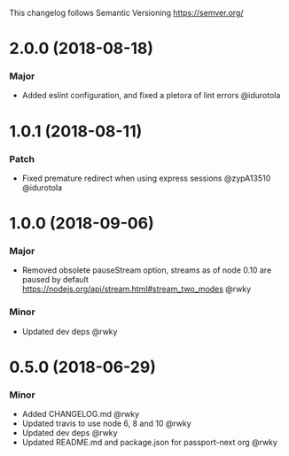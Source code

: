 This changelog follows Semantic Versioning https://semver.org/

# 2.0.0 (2018-08-18)

### Major

* Added eslint configuration, and fixed a pletora of lint errors @idurotola

# 1.0.1 (2018-08-11)

### Patch

* Fixed premature redirect when using express sessions @zypA13510 @idurotola

# 1.0.0 (2018-09-06)

### Major

* Removed obsolete pauseStream option, streams as of node 0.10 are paused by default https://nodejs.org/api/stream.html#stream_two_modes @rwky

### Minor

* Updated dev deps @rwky

# 0.5.0 (2018-06-29)

### Minor

* Added CHANGELOG.md @rwky
* Updated travis to use node 6, 8 and 10 @rwky
* Updated dev deps @rwky
* Updated README.md and package.json for passport-next org @rwky
